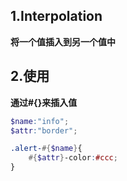 ## 1.Interpolation

**将一个值插入到另一个值中**

## 2.使用

**通过#{}来插入值**

```scss
$name:"info";
$attr:"border";

.alert-#{$name}{
    #{$attr}-color:#ccc;
}
```

